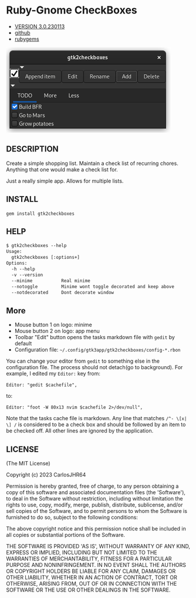 # Ruby-Gnome CheckBoxes

* [VERSION 3.0.230113](https://github.com/carlosjhr64/gtk2checkboxes/releases)
* [github](https://www.github.com/carlosjhr64/gtk2checkboxes)
* [rubygems](https://rubygems.org/gems/gtk2checkboxes)

![Day Mode](img/snapshot.png)

## DESCRIPTION

Create a simple shopping list.
Maintain a check list of recurring chores.
Anything that one would make a check list for.

Just a really simple app.
Allows for multiple lists.

## INSTALL
```shell
gem install gtk2checkboxes
```
## HELP
```shell
$ gtk2checkboxes --help
Usage:
  gtk2checkboxes [:options+]
Options:
  -h --help
  -v --version
  --minime      	 Real minime
  --notoggle    	 Minime wont toggle decorated and keep above
  --notdecorated	 Dont decorate window
```
## More

* Mouse button 1 on logo: minime
* Mouse button 2 on logo: app menu
* Toolbar "Edit" button opens the tasks markdown file with `gedit` by default
* Configuration file: `~/.config/gtk3app/gtk2checkboxes/config-*.rbon`

You can change your editor from `gedit` to something else in the configuration
file.  The process should not detach(go to background).  For example, I edited
my `Editor:` key from:

    Editor: "gedit $cachefile",

to:

    Editor: "foot -W 80x13 nvim $cachefile 2>/dev/null",

Note that the tasks cache file is markdown.
Any line that matches `/^- \[x| \] /` is considered to be a check box and
should be followed by an item to be checked off.
All other lines are ignored by the application.

## LICENSE

(The MIT License)

Copyright (c) 2023 CarlosJHR64

Permission is hereby granted, free of charge, to any person obtaining
a copy of this software and associated documentation files (the
'Software'), to deal in the Software without restriction, including
without limitation the rights to use, copy, modify, merge, publish,
distribute, sublicense, and/or sell copies of the Software, and to
permit persons to whom the Software is furnished to do so, subject to
the following conditions:

The above copyright notice and this permission notice shall be
included in all copies or substantial portions of the Software.

THE SOFTWARE IS PROVIDED 'AS IS', WITHOUT WARRANTY OF ANY KIND,
EXPRESS OR IMPLIED, INCLUDING BUT NOT LIMITED TO THE WARRANTIES OF
MERCHANTABILITY, FITNESS FOR A PARTICULAR PURPOSE AND NONINFRINGEMENT.
IN NO EVENT SHALL THE AUTHORS OR COPYRIGHT HOLDERS BE LIABLE FOR ANY
CLAIM, DAMAGES OR OTHER LIABILITY, WHETHER IN AN ACTION OF CONTRACT,
TORT OR OTHERWISE, ARISING FROM, OUT OF OR IN CONNECTION WITH THE
SOFTWARE OR THE USE OR OTHER DEALINGS IN THE SOFTWARE.
